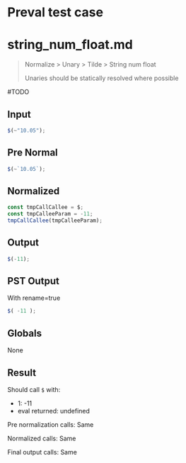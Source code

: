 # Preval test case

# string_num_float.md

> Normalize > Unary > Tilde > String num float
>
> Unaries should be statically resolved where possible

#TODO

## Input

`````js filename=intro
$(~"10.05");
`````

## Pre Normal


`````js filename=intro
$(~`10.05`);
`````

## Normalized


`````js filename=intro
const tmpCallCallee = $;
const tmpCalleeParam = -11;
tmpCallCallee(tmpCalleeParam);
`````

## Output


`````js filename=intro
$(-11);
`````

## PST Output

With rename=true

`````js filename=intro
$( -11 );
`````

## Globals

None

## Result

Should call `$` with:
 - 1: -11
 - eval returned: undefined

Pre normalization calls: Same

Normalized calls: Same

Final output calls: Same
